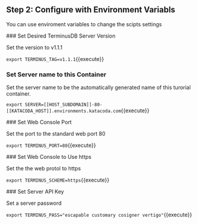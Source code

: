## Step 2: Configure with Environment Variabls

You can use enviroment variables to change the scipts settings

### Set Desired TerminusDB Server Version

Set the version to v1.1.1

`export TERMINUS_TAG=v1.1.1`{{execute}}

### Set Server name to this Container

Set the server name to be the automatically generated name of this turorial
container.

`export SERVER=[[HOST_SUBDOMAIN]]-80-[[KATACODA_HOST]].environments.katacoda.com`{{execute}}

### Set Web Console Port

Set the port to the standard web port 80

`export TERMINUS_PORT=80`{{execute}}

### Set Web Console to Use https

Set the the web protol to https

`export TERMINUS_SCHEME=https`{{execute}}

### Set Server API Key

Set a server password

`export TERMINUS_PASS="escapable customary cosigner vertigo"`{{execute}}

